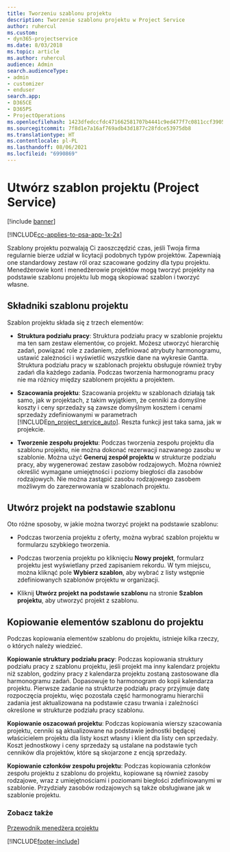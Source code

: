 ```yaml
---
title: Tworzeniu szablonu projektu
description: Tworzenie szablonu projektu w Project Service
author: ruhercul
ms.custom:
- dyn365-projectservice
ms.date: 8/03/2018
ms.topic: article
ms.author: ruhercul
audience: Admin
search.audienceType:
- admin
- customizer
- enduser
search.app:
- D365CE
- D365PS
- ProjectOperations
ms.openlocfilehash: 1423dfedccfdc471662581707b4441c9ed477f7c0811ccf3905af8c59f774f77
ms.sourcegitcommit: 7f8d1e7a16af769adb43d1877c28fdce53975db8
ms.translationtype: HT
ms.contentlocale: pl-PL
ms.lasthandoff: 08/06/2021
ms.locfileid: "6990869"
---
```

# <a name="create-a-project-template-project-service"></a>Utwórz szablon projektu (Project Service)

[!include [banner](../includes/psa-now-project-operations.md)]

[!INCLUDE[cc-applies-to-psa-app-1x-2x](../includes/cc-applies-to-psa-app-1x-2x.md)]

Szablony projektu pozwalają Ci zaoszczędzić czas, jeśli Twoja firma regularnie bierze udział w licytacji podobnych typów projektów. Zapewniają one standardowy zestaw ról oraz szacowane godziny dla typu projektu. Menedżerowie kont i menedżerowie projektów mogą tworzyć projekty na podstawie szablonu projektu lub mogą skopiować szablon i tworzyć własne.  
  
## <a name="components-of-project-template"></a>Składniki szablonu projektu
 Szablon projektu składa się z trzech elementów:  
  
- **Struktura podziału pracy**: Struktura podziału pracy w szablonie projektu ma ten sam zestaw elementów, co projekt. Możesz utworzyć hierarchię zadań, powiązać role z zadaniem, zdefiniować atrybuty harmonogramu, ustawić zależności i wyświetlić wszystkie dane na wykresie Gantta. Struktura podziału pracy w szablonach projektu obsługuje również tryby zadań dla każdego zadania. Podczas tworzenia harmonogramu pracy nie ma różnicy między szablonem projektu a projektem.  
  
- **Szacowania projektu**: Szacowania projektu w szablonach działają tak samo, jak w projektach, z takim wyjątkiem, że cenniki za domyślne koszty i ceny sprzedaży są zawsze domyślnym kosztem i cenami sprzedaży zdefiniowanymi w parametrach [!INCLUDE[pn_project_service_auto](../includes/pn-project-service-auto.md)]. Reszta funkcji jest taka sama, jak w projekcie.  
  
- **Tworzenie zespołu projektu**: Podczas tworzenia zespołu projektu dla szablonu projektu, nie można dokonać rezerwacji nazwanego zasobu w szablonie. Można użyć **Generuj zespół projektu** w strukturze podziału pracy, aby wygenerować zestaw zasobów rodzajowych. Można również określić wymagane umiejętności i poziomy biegłości dla zasobów rodzajowych. Nie można zastąpić zasobu rodzajowego zasobem możliwym do zarezerwowania w szablonach projektu.  
  
## <a name="create-a-project-from-a-template"></a>Utwórz projekt na podstawie szablonu  
 Oto różne sposoby, w jakie można tworzyć projekt na podstawie szablonu:  
  
-   Podczas tworzenia projektu z oferty, można wybrać szablon projektu w formularzu szybkiego tworzenia.  
  
-   Podczas tworzenia projektu po kliknięciu **Nowy projekt**, formularz projektu jest wyświetlany przed zapisaniem rekordu. W tym miejscu, można kliknąć pole **Wybierz szablon**, aby wybrać z listy wstępnie zdefiniowanych szablonów projektu w organizacji.  
  
-   Kliknij **Utwórz projekt na podstawie szablonu** na stronie **Szablon projektu**, aby utworzyć projekt z szablonu.  
  
## <a name="copying-components-of-a-template-to-a-project"></a>Kopiowanie elementów szablonu do projektu  
 Podczas kopiowania elementów szablonu do projektu, istnieje kilka rzeczy, o których należy wiedzieć.  
  
 **Kopiowanie struktury podziału pracy**: Podczas kopiowania struktury podziału pracy z szablonu projektu, jeśli projekt ma inny kalendarz projektu niż szablon, godziny pracy z kalendarza projektu zostaną zastosowane dla harmonogramu zadań. Dopasowuje to harmonogram do kopii kalendarza projektu. Pierwsze zadanie na strukturze podziału pracy przyjmuje datę rozpoczęcia projektu, więc pozostała część harmonogramu hierarchii zadania jest aktualizowana na podstawie czasu trwania i zależności określone w strukturze podziału pracy szablonu.  
  
 **Kopiowanie oszacowań projektu**: Podczas kopiowania wierszy szacowania projektu, cenniki są aktualizowane na podstawie jednostki będącej właścicielem projektu dla listy koszt własny i klient dla listy cen sprzedaży. Koszt jednostkowy i ceny sprzedaży są ustalane na podstawie tych cenników dla projektów, które są skojarzone z encją sprzedaży.  
  
 **Kopiowanie członków zespołu projektu**: Podczas kopiowania członków zespołu projektu z szablonu do projektu, kopiowane są również zasoby rodzajowe, wraz z umiejętnościami i poziomami biegłości zdefiniowanymi w szablonie. Przydziały zasobów rodzajowych są także obsługiwane jak w szablonie projektu.  
  
### <a name="see-also"></a>Zobacz także  
 [Przewodnik menedżera projektu](../psa/project-manager-guide.md)


[!INCLUDE[footer-include](../includes/footer-banner.md)]